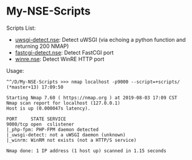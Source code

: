 # My-NSE-Scripts

Scripts List:

+ [uwsgi-detect.nse](scripts/uwsgi-detect.nse): Detect uWSGI (via echoing a python function and returning 200 NMAP)
+ [fastcgi-detect.nse](scripts/fastcgi-detect.nse): Detect FastCGI port
+ [winre.nse](scripts/winrm.nse): Detect WinRE HTTP port

Usage:

    ^^/D/My-NSE-Scripts >>> nmap localhost -p9000 --script=+scripts/                                                                                 (*master+13) 17:09:50 

    Starting Nmap 7.60 ( https://nmap.org ) at 2019-08-03 17:09 CST
    Nmap scan report for localhost (127.0.0.1)
    Host is up (0.000047s latency).

    PORT     STATE SERVICE
    9000/tcp open  cslistener
    |_php-fpm: PHP-FPM daemon detected
    |_uwsgi-detect: not a uWSGI daemon (unknown)
    |_winrm: WinRM not exists (not a HTTP/S service)

    Nmap done: 1 IP address (1 host up) scanned in 1.15 seconds
